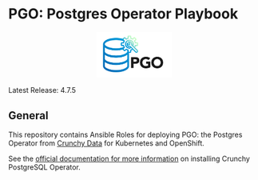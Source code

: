 # PGO: Postgres Operator Playbook

<p align="center">
  <img width="150" src="../../docs/static/logos/pgo.svg" alt="PGO: The Postgres Operator from Crunchy Data"/>
</p>

Latest Release: 4.7.5

## General

This repository contains Ansible Roles for deploying PGO: the Postgres Operator
from [Crunchy Data](https://www.crunchydata.com) for Kubernetes and OpenShift.

See the [official documentation for more information](https://crunchydata.github.io/postgres-operator/stable/)
on installing Crunchy PostgreSQL Operator.
